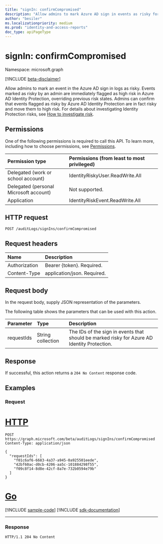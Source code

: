 ```yaml
---
title: "signIn: confirmCompromised"
description: "Allow admins to mark Azure AD sign in events as risky for Azure AD Identity Protection."
author: "besiler"
ms.localizationpriority: medium
ms.prod: "identity-and-access-reports"
doc_type: apiPageType
---
```


# signIn: confirmCompromised
Namespace: microsoft.graph

[!INCLUDE [beta-disclaimer](../../includes/beta-disclaimer.md)]

Allow admins to mark an event in the Azure AD sign in logs as risky. Events marked as risky by an admin are immediately flagged as high risk in Azure AD Identity Protection, overriding previous risk states. Admins can confirm that events flagged as risky by Azure AD Identity Protection are in fact risky and move them to high risk. For details about investigating Identity Protection risks, see [How to investigate risk](/azure/active-directory/identity-protection/howto-identity-protection-investigate-risk).

## Permissions
One of the following permissions is required to call this API. To learn more, including how to choose permissions, see [Permissions](/graph/permissions-reference).

|Permission type|Permissions (from least to most privileged)|
|:---|:---|
|Delegated (work or school account)|IdentityRiskyUser.ReadWrite.All|
|Delegated (personal Microsoft account)|Not supported.|
|Application|IdentityRiskEvent.ReadWrite.All|

## HTTP request

<!-- {
  "blockType": "ignored"
}
-->
``` http
POST /auditLogs/signIns/confirmCompromised
```

## Request headers
|Name|Description|
|:---|:---|
|Authorization|Bearer {token}. Required.|
|Content-Type|application/json. Required.|

## Request body
In the request body, supply JSON representation of the parameters.

The following table shows the parameters that can be used with this action.

|Parameter|Type|Description|
|:---|:---|:---|
|requestIds|String collection|The IDs of the sign in events that should be marked risky for Azure AD Identity Protection.|



## Response

If successful, this action returns a `204 No Content` response code.

## Examples

### Request

# [HTTP](#tab/http)
<!-- {
  "blockType": "request",
  "name": "signinthis.confirmcompromised"
}
-->
``` http
POST https://graph.microsoft.com/beta/auditLogs/signIns/confirmCompromised
Content-Type: application/json

{
  "requestIds": [
    "f01c6af6-6683-4a37-a945-0a925501eede",
    "42bf60ac-d0cb-4206-aa5c-101884298f55",
    "f09c8f14-8d8e-42cf-8a7e-732b0594e79b"
  ]
}
```

# [Go](#tab/go)
[!INCLUDE [sample-code](../includes/snippets/go/signinthisconfirmcompromised-go-snippets.md)]
[!INCLUDE [sdk-documentation](../includes/snippets/snippets-sdk-documentation-link.md)]

---



### Response
<!-- {
  "blockType": "response",
  "truncated": true
}
-->
``` http
HTTP/1.1 204 No Content
```

